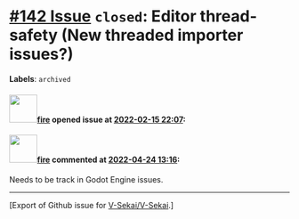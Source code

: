 # [\#142 Issue](https://github.com/V-Sekai/V-Sekai/issues/142) `closed`: Editor thread-safety (New threaded importer issues?)
**Labels**: `archived`


#### <img src="https://avatars.githubusercontent.com/u/32321?u=c2e06a3d2b49a467aa907e54aa259516440267cc&v=4" width="50">[fire](https://github.com/fire) opened issue at [2022-02-15 22:07](https://github.com/V-Sekai/V-Sekai/issues/142):



#### <img src="https://avatars.githubusercontent.com/u/32321?u=c2e06a3d2b49a467aa907e54aa259516440267cc&v=4" width="50">[fire](https://github.com/fire) commented at [2022-04-24 13:16](https://github.com/V-Sekai/V-Sekai/issues/142#issuecomment-1107840055):

Needs to be track in Godot Engine issues.


-------------------------------------------------------------------------------



[Export of Github issue for [V-Sekai/V-Sekai](https://github.com/V-Sekai/V-Sekai).]
